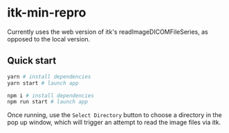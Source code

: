 # itk-min-repro
Currently uses the web version of itk's readImageDICOMFileSeries, as opposed to the local version.

## Quick start
```bash
yarn # install dependencies
yarn start # launch app
```

```bash
npm i # install dependencies
npm run start # launch app
```

Once running, use the `Select Directory` button to choose a directory in the pop up window, which will trigger an attempt to read the image files via itk.
